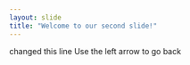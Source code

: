 ```yaml
---
layout: slide
title: "Welcome to our second slide!"
---
```

changed this line
Use the left arrow to go back
